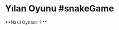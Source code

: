 # Yılan Oyunu  #snakeGame

 **Nasıl Oynanır ? **
 
<!--stackedit_data:
eyJoaXN0b3J5IjpbLTE1MDkwMTkxNSwtMTkzODI2NDc2OV19
-->